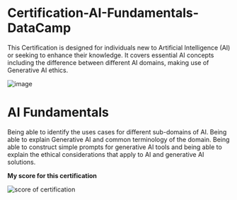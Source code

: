 # Certification-AI-Fundamentals-DataCamp
This Certification is designed for individuals new to Artificial Intelligence (AI) or seeking to enhance their knowledge. It covers essential AI concepts including the difference between different AI domains, making use of Generative AI ethics.

![image](https://github.com/user-attachments/assets/6d25dae9-44a4-4c6c-ac4f-a0366f2307a5)

# AI Fundamentals
Being able to identify the uses cases for different sub-domains of AI.
Being able to explain Generative AI and common terminology of the domain.
Being able to construct simple prompts for generative AI tools and being able to explain the ethical considerations that apply to AI and generative AI solutions.

**My score for this certification**

![score of certification](https://github.com/user-attachments/assets/8700dea9-16a8-4bff-afe3-d1fbbafe5512)
